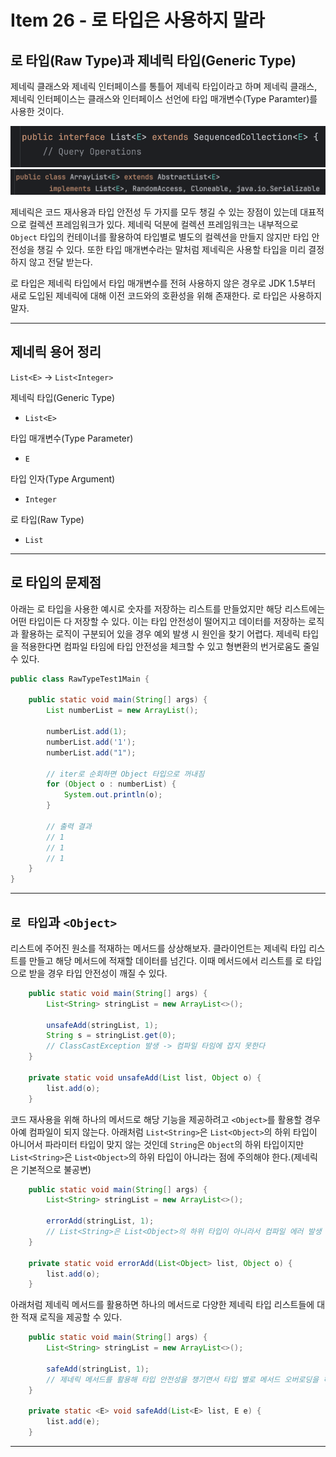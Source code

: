 # Item 26 - 로 타입은 사용하지 말라

## 로 타입(Raw Type)과 제네릭 타입(Generic Type)

제네릭 클래스와 제네릭 인터페이스를 통틀어 제네릭 타입이라고 하며 제네릭 클래스, 제네릭 인터페이스는 클래스와 인터페이스 선언에 타입 매개변수(Type Paramter)를 사용한 것이다.

![](./assets/photo1.png)
![](./assets/photo2.png)

제네릭은 코드 재사용과 타입 안전성 두 가지를 모두 챙길 수 있는 장점이 있는데 대표적으로 컬렉션 프레임워크가 있다. 제네릭 덕분에 컬렉션 프레임워크는 내부적으로 `Object` 타입의 컨테이너를 활용하여 타입별로 별도의 컬렉션을 만들지 않지만 타입 안전성을 챙길 수 있다. 또한 타입 매개변수라는 말처럼 제네릭은 사용할 타입을 미리 결정하지 않고 전달 받는다.

로 타입은 제네릭 타입에서 타입 매개변수를 전혀 사용하지 않은 경우로 JDK 1.5부터 새로 도입된 제네릭에 대해 이전 코드와의 호환성을 위해 존재한다. 로 타입은 사용하지 말자.

---

## 제네릭 용어 정리

`List<E>` -> `List<Integer>`

제네릭 타입(Generic Type)

- `List<E>`

타입 매개변수(Type Parameter)

- `E`

타입 인자(Type Argument)

- `Integer`

로 타입(Raw Type)

- `List`

---

## 로 타입의 문제점

아래는 로 타입을 사용한 예시로 숫자를 저장하는 리스트를 만들었지만 해당 리스트에는 어떤 타입이든 다 저장할 수 있다. 이는 타입 안전성이 떨어지고 데이터를 저장하는 로직과 활용하는 로직이 구분되어 있을 경우 예외 발생 시 원인을 찾기 어렵다. 제네릭 타입을 적용한다면 컴파일 타임에 타입 안전성을 체크할 수 있고 형변환의 번거로움도 줄일 수 있다.

```java
public class RawTypeTest1Main {

    public static void main(String[] args) {
        List numberList = new ArrayList();

        numberList.add(1);
        numberList.add('1');
        numberList.add("1");

        // iter로 순회하면 Object 타입으로 꺼내짐
        for (Object o : numberList) {
            System.out.println(o);
        }

        // 출력 결과
        // 1
        // 1
        // 1
    }
}
```

---

## `로 타입`과 `<Object>`

리스트에 주어진 원소를 적재하는 메서드를 상상해보자. 클라이언트는 제네릭 타입 리스트를 만들고 해당 메서드에 적재할 데이터를 넘긴다. 이때 메서드에서 리스트를 로 타입으로 받을 경우 타입 안전성이 깨질 수 있다.

```java
    public static void main(String[] args) {
        List<String> stringList = new ArrayList<>();

        unsafeAdd(stringList, 1);
        String s = stringList.get(0);
        // ClassCastException 발생 -> 컴파일 타임에 잡지 못한다
    }

    private static void unsafeAdd(List list, Object o) {
        list.add(o);
    }
```

코드 재사용을 위해 하나의 메서드로 해당 기능을 제공하려고 `<Object>`를 활용할 경우 아예 컴파일이 되지 않는다. 아래처럼 `List<String>`은 `List<Object>`의 하위 타입이 아니어서 파라미터 타입이 맞지 않는 것인데 `String`은 `Object`의 하위 타입이지만 `List<String>`은 `List<Object>`의 하위 타입이 아니라는 점에 주의해야 한다.(제네릭은 기본적으로 불공변)

```java
    public static void main(String[] args) {
        List<String> stringList = new ArrayList<>();

        errorAdd(stringList, 1);
        // List<String>은 List<Object>의 하위 타입이 아니라서 컴파일 에러 발생
    }

    private static void errorAdd(List<Object> list, Object o) {
        list.add(o);
    }
```

아래처럼 제네릭 메서드를 활용하면 하나의 메서드로 다양한 제네릭 타입 리스트들에 대한 적재 로직을 제공할 수 있다.

```java
    public static void main(String[] args) {
        List<String> stringList = new ArrayList<>();

        safeAdd(stringList, 1);
        // 제네릭 메서드를 활용해 타입 안전성을 챙기면서 타입 별로 메서드 오버로딩을 하지 않아도 된다
    }

    private static <E> void safeAdd(List<E> list, E e) {
        list.add(e);
    }
```

---
